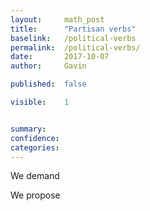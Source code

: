 ```yaml
---
layout: 	math_post
title:  	"Partisan verbs"
baselink:	/political-verbs
permalink:	/political-verbs/
date:   	2017-10-07 
author:		Gavin	

published: 	false

visible:	1


summary:	
confidence:	
categories:	
---
```


We demand

We propose
